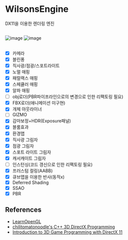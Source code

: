 # WilsonsEngine
DX11을 이용한 렌더링 엔진 
##
![image](https://github.com/Wheels0n/WilsonsEngine/assets/96295807/a768df0a-cda4-4cae-8659-35385d459c49)
![image](https://github.com/Wheels0n/WilsonsEngine/assets/96295807/ec05df86-5688-47ed-830e-09d46856ac7b)

##
- [x] 카메라
- [x] 블린퐁
- [x] 직사광/점광/스포트라이트
- [x] 노멀 매핑
- [x] 패럴랙스 매핑
- [x] 스페큘러 매핑
- [x] 알파 매핑  
- [ ] obj로더(PBR파이프라인으로의 변경으로 인한 리팩토링 필요)
- [x] FBX로더(애니메이션 미구현)
- [X] 개체 아웃라이너
- [ ] GIZMO
- [x] 감마보정+HDR(Exposure패널)
- [X] 블룸효과
- [X] 환경맵
- [X] 직사광 그림자
- [X] 점광 그림자
- [X] 스포트 라이트 그림자
- [x] 캐서캐이트 그림자
- [ ] 인스턴싱(코드 갱신으로 인한 리팩토링 필요)
- [x] 프러스텀 컬링(AABB)
- [x] 큐브맵을 이용한 반사(동적x)
- [X] Deferred Shading
- [X] SSAO
- [x] PBR 
## References
 + [LearnOpenGL](https://learnopengl.com/)
 + [chilitomatonoodle's C++ 3D DirectX Programming](https://www.youtube.com/playlist?list=PLqCJpWy5Fohd3S7ICFXwUomYW0Wv67pDD)
 + [Introduction to 3D Game Programming with DirectX 11](https://www.amazon.com/dp/1936420228/ref=as_sl_pc_tf_til?tag=moonlabscom-20&linkCode=w00&linkId=&creativeASIN=1936420228)
